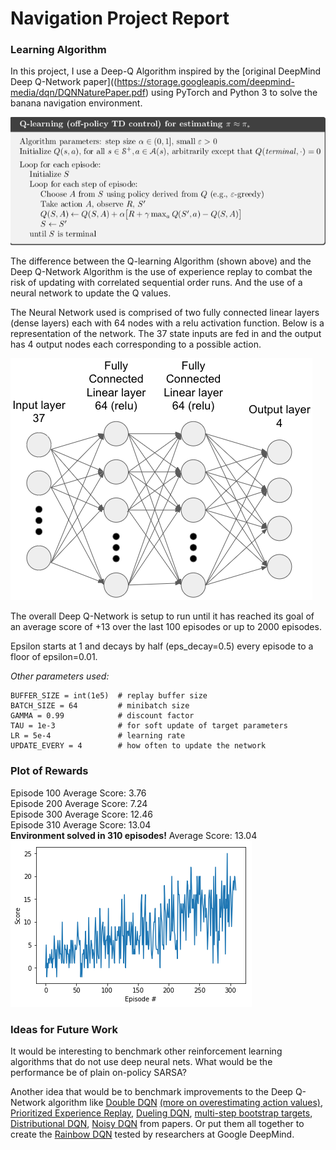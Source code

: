 # Navigation Project Report

### Learning Algorithm

In this project, I use a Deep-Q Algorithm inspired by the [original DeepMind Deep Q-Network paper]((https://storage.googleapis.com/deepmind-media/dqn/DQNNaturePaper.pdf) using PyTorch and Python 3 to solve the banana navigation environment.

![Image of Qlearning Algorithm](assets/Report-56aca.png)  

The difference between the Q-learning Algorithm (shown above) and the Deep Q-Network Algorithm is the use of experience replay to combat the risk of updating with correlated sequential order runs. And the use of a neural network to update the Q values.

The Neural Network used is comprised of two fully connected linear layers (dense layers) each with 64 nodes with a relu activation function. Below is a representation of the network. The 37 state inputs are fed in and the output has 4 output nodes each corresponding to a possible action.

![Image of NN](assets/Report-93999.png)

The overall Deep Q-Network is setup to run until it has reached its goal of an average score of +13 over the last 100 episodes or up to 2000 episodes.

Epsilon starts at 1 and decays by half (eps_decay=0.5) every episode to a floor of epsilon=0.01.

*Other parameters used:*
```
BUFFER_SIZE = int(1e5)  # replay buffer size  
BATCH_SIZE = 64         # minibatch size  
GAMMA = 0.99            # discount factor  
TAU = 1e-3              # for soft update of target parameters  
LR = 5e-4               # learning rate  
UPDATE_EVERY = 4        # how often to update the network
```

### Plot of Rewards
Episode 100	Average Score: 3.76  
Episode 200	Average Score: 7.24  
Episode 300	Average Score: 12.46  
Episode 310	Average Score: 13.04  
**Environment solved in 310 episodes!**	Average Score: 13.04
![Image of chart](assets/Report-96a18.png)

### Ideas for Future Work
It would be interesting to benchmark other reinforcement learning algorithms that do not use deep neural nets. What would be the performance be of plain on-policy SARSA?

Another idea that would be to benchmark improvements to the Deep Q-Network algorithm like [Double DQN](https://arxiv.org/abs/1509.06461) [(more on overestimating action values)](https://www.ri.cmu.edu/pub_files/pub1/thrun_sebastian_1993_1/thrun_sebastian_1993_1.pdf), [Prioritized Experience Replay](https://arxiv.org/abs/1511.05952), [Dueling DQN](https://arxiv.org/abs/1511.06581), [multi-step bootstrap targets](https://arxiv.org/abs/1602.01783), [Distributional DQN](https://arxiv.org/abs/1707.06887), [Noisy DQN](https://arxiv.org/abs/1706.10295) from papers. Or put them all together to create the [Rainbow DQN](https://arxiv.org/abs/1710.02298) tested by researchers at Google DeepMind.
